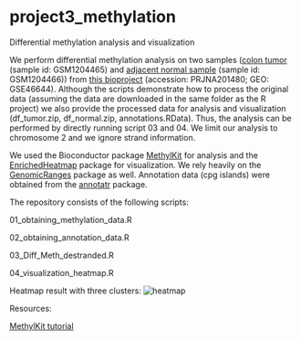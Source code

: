 # project3_methylation
Differential methylation analysis and visualization

We perform differential methylation analysis on two samples ([colon tumor](https://www.ncbi.nlm.nih.gov/geo/query/acc.cgi?acc=GSM1204465) (sample id: GSM1204465) and [adjacent normal sample](https://www.ncbi.nlm.nih.gov/geo/query/acc.cgi?acc=GSM1204466) (sample id: GSM1204466)) from [this bioproject](https://www.ncbi.nlm.nih.gov/bioproject/PRJNA201480) (accession: PRJNA201480; GEO: GSE46644). Although the scripts demonstrate how to process the original data (assuming the data are downloaded in the same folder as the R project) we also provide the processed data for analysis and visualization (df_tumor.zip, df_normal.zip, annotations.RData). Thus, the analysis can be performed by directly running script 03 and 04. We limit our analysis to chromosome 2 and we ignore strand information.

We used the Bioconductor package [MethylKit](https://www.bioconductor.org/packages/release/bioc/html/methylKit.html) for analysis and the [EnrichedHeatmap](https://bioconductor.org/packages/release/bioc/html/EnrichedHeatmap.html) package for visualization. We rely heavily on the [GenomicRanges](https://bioconductor.org/packages/release/bioc/html/GenomicRanges.html) package as well. Annotation data (cpg islands) were obtained from the [annotatr](https://www.bioconductor.org/packages/release/bioc/html/annotatr.html) package.

The repository consists of the following scripts:

01_obtaining_methylation_data.R

02_obtaining_annotation_data.R

03_Diff_Meth_destranded.R

04_visualization_heatmap.R

Heatmap result with three clusters:
![heatmap](https://github.com/user-attachments/assets/26ea83bb-4c2f-4e28-91f8-94ffc6e7c5f8)





Resources:

[MethylKit tutorial](https://www.bioconductor.org/packages/release/bioc/vignettes/methylKit/inst/doc/methylKit.html)




